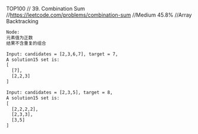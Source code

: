 TOP100 // 39. Combination Sum //https://leetcode.com/problems/combination-sum
//Medium 45.8% //Array Backtracking

```html
Node:
元素值为正数
结果不含重复的组合

Input: candidates = [2,3,6,7], target = 7,
A solution15 set is:
[
  [7],
  [2,2,3]
]

Input: candidates = [2,3,5], target = 8,
A solution15 set is:
[
  [2,2,2,2],
  [2,3,3],
  [3,5]
]
```
